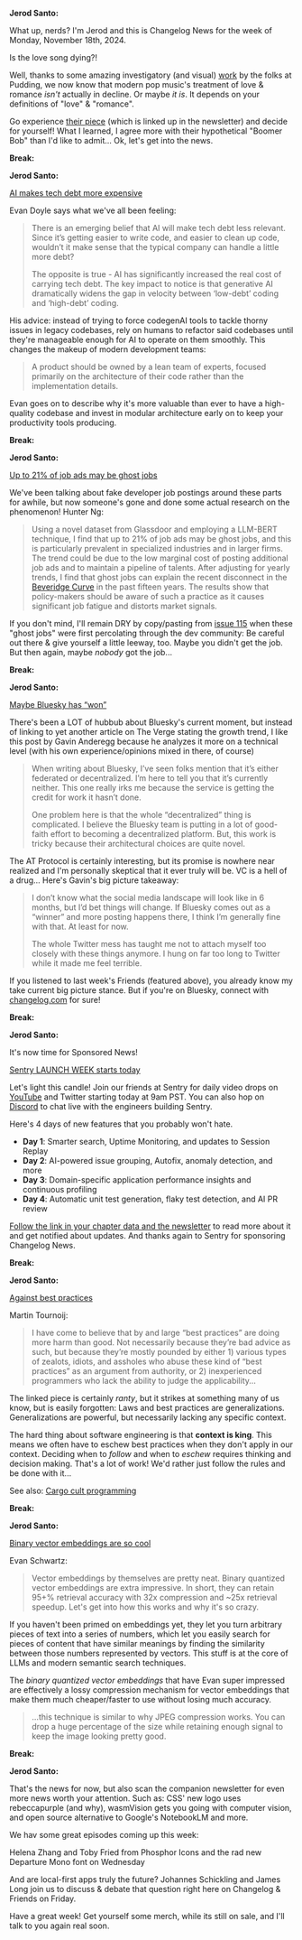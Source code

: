 **Jerod Santo:**

What up, nerds? I'm Jerod and this is Changelog News for the week of Monday, November 18th, 2024.

Is the love song dying?!

Well, thanks to some amazing investigatory (and visual) [work](https://pudding.cool/2024/11/love-songs/) by the folks at Pudding, we now know that modern pop music's treatment of love & romance *isn't* actually in decline. Or maybe *it is*. It depends on your definitions of "love" & "romance".

Go experience [their piece](https://pudding.cool/2024/11/love-songs/)  (which is linked up in the newsletter) and decide for yourself! What I learned, I agree more with their hypothetical "Boomer Bob" than I'd like to admit... Ok, let's get into the news.

**Break:**

**Jerod Santo:**

[AI makes tech debt more expensive](https://www.gauge.sh/blog/ai-makes-tech-debt-more-expensive)

Evan Doyle says what we've all been feeling:

> There is an emerging belief that AI will make tech debt less relevant. Since it’s getting easier to write code, and easier to clean up code, wouldn’t it make sense that the typical company can handle a little more debt?
>
> The opposite is true - AI has significantly increased the real cost of carrying tech debt. The key impact to notice is that generative AI dramatically widens the gap in velocity between ‘low-debt’ coding and ‘high-debt’ coding.

His advice: instead of trying to force codegenAI tools to tackle thorny issues in legacy codebases, rely on humans to refactor said codebases until they're manageable enough for AI to operate on them smoothly. This changes the makeup of modern development teams:

> A product should be owned by a lean team of experts, focused primarily on the architecture of their code rather than the implementation details.

Evan goes on to describe why it's more valuable than ever to have a high-quality codebase and invest in modular architecture early on to keep your productivity tools producing.


**Break:**

**Jerod Santo:**

[Up to 21% of job ads may be ghost jobs](https://arxiv.org/abs/2410.21771)

We've been talking about fake developer job postings around these parts for awhile, but now someone's gone and done some actual research on the phenomenon! Hunter Ng:

> Using a novel dataset from Glassdoor and employing a LLM-BERT technique, I find that up to 21% of job ads may be ghost jobs, and this is particularly prevalent in specialized industries and in larger firms. The trend could be due to the low marginal cost of posting additional job ads and to maintain a pipeline of talents. After adjusting for yearly trends, I find that ghost jobs can explain the recent disconnect in the [Beveridge Curve](https://www.bls.gov/charts/job-openings-and-labor-turnover/job-openings-unemployment-beveridge-curve.htm) in the past fifteen years. The results show that policy-makers should be aware of such a practice as it causes significant job fatigue and distorts market signals.

If you don't mind, I'll remain DRY by copy/pasting from [issue 115](https://changelog.com/news/115) when these "ghost jobs" were first percolating through the dev community: Be careful out there & give yourself a little leeway, too. Maybe you didn't get the job. But then again, maybe *nobody* got the job...

**Break:**

**Jerod Santo:**

[Maybe Bluesky has “won”](https://anderegg.ca/2024/11/15/maybe-bluesky-has-won)

There's been a LOT of hubbub about Bluesky's current moment, but instead of linking to yet another article on The Verge stating the growth trend, I like this post by Gavin Anderegg because he analyzes it more on a technical level (with his own experience/opinions mixed in there, of course)

> When writing about Bluesky, I’ve seen folks mention that it’s either federated or decentralized. I’m here to tell you that it’s currently neither. This one really irks me because the service is getting the credit for work it hasn’t done.
>
> One problem here is that the whole “decentralized” thing is complicated. I believe the Bluesky team is putting in a lot of good-faith effort to becoming a decentralized platform. But, this work is tricky because their architectural choices are quite novel.

The AT Protocol is certainly interesting, but its promise is nowhere near realized and I'm personally skeptical that it ever truly will be. VC is a hell of a drug... Here's Gavin's big picture takeaway:

> I don’t know what the social media landscape will look like in 6 months, but I’d bet things will change. If Bluesky comes out as a “winner” and more posting happens there, I think I’m generally fine with that. At least for now.
>
> The whole Twitter mess has taught me not to attach myself too closely with these things anymore. I hung on far too long to Twitter while it made me feel terrible.

If you listened to last week's Friends (featured above), you already know my take current big picture stance. But if you're on Bluesky, connect with [changelog.com](https://bsky.app/profile/changelog.com) for sure!


**Break:**

**Jerod Santo:**

It's now time for Sponsored News!

[Sentry LAUNCH WEEK starts today](https://sentry.io/events/launch-week/?promo_name=changelog)

Let's light this candle! Join our friends at Sentry for daily video drops on [YouTube](https://www.youtube.com/c/Sentry-monitoring/featured) and Twitter starting today at 9am PST. You can also hop on [Discord](https://discord.com/invite/sentry) to chat live with the engineers building Sentry.

Here's 4 days of new features that you probably won't hate.

- **Day 1**: Smarter search, Uptime Monitoring, and updates to Session Replay
- **Day 2**: AI-powered issue grouping, Autofix, anomaly detection, and more
- **Day 3**: Domain-specific application performance insights and continuous profiling
- **Day 4**: Automatic unit test generation, flaky test detection, and AI PR review

[Follow the link in your chapter data and the newsletter](https://sentry.io/events/launch-week/?promo_name=changelog) to read more about it and get notified about updates. And thanks again to Sentry for sponsoring Changelog News.

**Break:**

**Jerod Santo:**

[Against best practices](https://www.arp242.net/best-practices.html)

Martin Tournoij:

> I have come to believe that by and large “best practices” are doing more harm than good. Not necessarily because they’re bad advice as such, but because they’re mostly pounded by either 1) various types of zealots, idiots, and assholes who abuse these kind of “best practices” as an argument from authority, or 2) inexperienced programmers who lack the ability to judge the applicability...

The linked piece is certainly *ranty*, but it strikes at something many of us know, but is easily forgotten: Laws and best practices are generalizations. Generalizations are powerful, but necessarily lacking any specific context.

The hard thing about software engineering is that **context is king**. This means we often have to eschew best practices when they don't apply in our context. Deciding when to *follow* and when to *eschew* requires thinking and decision making. That's a lot of work! We'd rather just follow the rules and be done with it...

See also: [Cargo cult programming](https://en.wikipedia.org/wiki/Cargo_cult_programming)

**Break:**

**Jerod Santo:**

[Binary vector embeddings are so cool](https://emschwartz.me/binary-vector-embeddings-are-so-cool/)

Evan Schwartz:

> Vector embeddings by themselves are pretty neat. Binary quantized vector embeddings are extra impressive. In short, they can retain 95+% retrieval accuracy with 32x compression and ~25x retrieval speedup. Let's get into how this works and why it's so crazy.

If you haven't been primed on embeddings yet, they let you turn arbitrary pieces of text into a series of numbers, which let you easily search for pieces of content that have similar meanings by finding the similarity between those numbers represented by vectors. This stuff is at the core of LLMs and modern semantic search techniques.

The *binary quantized vector embeddings* that have Evan super impressed are effectively a lossy compression mechanism for vector embeddings that make them much cheaper/faster to use without losing much accuracy.

> ...this technique is similar to why JPEG compression works. You can drop a huge percentage of the size while retaining enough signal to keep the image looking pretty good.

**Break:**

**Jerod Santo:**

That's the news for now, but also scan the companion newsletter for even more news worth your attention. Such as: CSS' new logo uses rebeccapurple (and why), wasmVision gets you going with computer vision, and open source alternative to Google's NotebookLM and more.

We hav some great episodes coming up this week:

Helena Zhang and Toby Fried from Phosphor Icons and the rad new Departure Mono font on Wednesday

And are local-first apps truly the future? Johannes Schickling and James Long join us to discuss & debate that question right here on Changelog & Friends on Friday.

Have a great week! Get yourself some merch, while its still on sale, and I'll talk to you again real soon.
